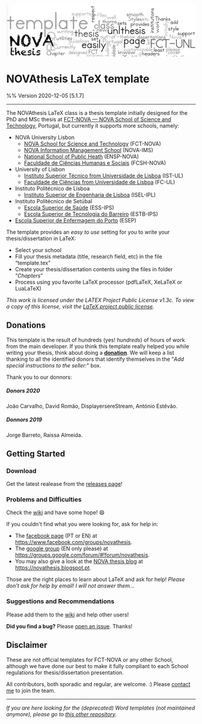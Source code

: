 ![NOVAthesis logo](NOVAthesisFiles/Images/novathesis_cover_image.jpg)

# NOVAthesis LaTeX template
%% Version 2020-12-05 [5.1.7]

--------

The NOVAthesis LaTeX class is a thesis template initially designed for the PhD and MSc thesis at [FCT-NOVA — NOVA School of Science and Technology](http://www.fct.unl.pt), Portugal, but currently it supports more schools, namely:
* NOVA University Lisbon
    * [NOVA School for Science and Technology](https://www.fct.unl.pt) (FCT-NOVA)
    * [NOVA Information Management School](https://www.novaims.unl.pt) (NOVA-IMS)
    * [National School of Public Heath](https://www.ensp.unl.pt) (ENSP-NOVA)
    * [Faculdade de Ciências Humanas e Sociais](https://www.fcsh.unl.pt) (FCSH-NOVA)
* University of Lisbon
    * [Instituto Superior Técnico from Universidade de Lisboa](https://tecnico.ulisboa.pt) (IST-UL)
    * [Faculdade de Ciências from  Universidade de Lisboa](https://ciencias.ulisboa.pt) (FC-UL)
* Instituto Politécnico de Lisboa
    * [Instituto Superior de Engenharia de Lisboa](https://www.isel.pt) (ISEL-IPL)
* Instituto Politécnico de Setúbal
    * [Escola Superior de Saúde](https://www.ess.ips.pt) (ESS-IPS)
    * [Escola Superior de Tecnologia do Barreiro](https://www.estbarreiro.ips.pt) (ESTB-IPS)
* [Escola Superior de Enfermagem do Porto](https://www.esenf.pt/pt/) (ESEP)

The template provides an _easy to use_ setting for you to write your thesis/dissertation in LaTeX:
*  Select your school
* Fill your thesis metadata (title, research field, etc) in the file “template.tex”
* Create your thesis/dissertation contents using the files in folder “_Chapters_”
* Process using you favorite LaTeX processor (pdfLaTeX, XeLaTeX or LuaLaTeX)

*This work is licensed under the LATEX Project Public License v1.3c. To view a copy of this license, visit the [LaTeX project public license](https://www.latex-project.org/lppl/lppl-1-3c/).*

## Donations

This template is the result of hundreds (yes! *hundreds*) of hours of work from the main developer.  If you think this template really helped you while writing your thesis, think about doing a [**donation**](https://paypal.me/novathesis). We will keep a list thanking to all the identified donors that identify themselves in the “*Add special instructions to the seller:*” box.

Thank you to our donnors:

##### Donors 2020
João Carvalho, David Romão, DisplayersereStream, António Estêvão.

##### Donnors 2019
Jorge Barreto, Raissa Almeida.

## Getting Started

### Download

Get the latest realease from the [releases page](https://github.com/joaomlourenco/novathesis/releases)!

### Problems and Difficulties

Check the [wiki](https://github.com/joaomlourenco/novathesis/wiki) and have some hope! :smile:

If you couldn't find what you were looking for, ask for help in:

* The [facebook page](https://www.facebook.com/groups/novathesis/) (PT or EN) at https://www.facebook.com/groups/novathesis.
* The [google group](https://groups.google.com/forum/#!forum/novathesis) (EN only please) at https://groups.google.com/forum/#!forum/novathesis.
* You may also give a look at the [NOVA thesis blog](https://novathesis.blogspot.pt) at https://novathesis.blogspot.pt.

Those are the right places to learn about LaTeX and ask for help!  *Please don't ask for help by email! I will not answer them…*

### Suggestions and Recommendations

Please add them to the [wiki](https://github.com/joaomlourenco/novathesis/wiki) and help other users!

**Did you find a bug?**  Please [open an issue](https://github.com/joaomlourenco/novathesis/issues). Thanks!

## Disclaimer

These are not official templates for FCT-NOVA or any other School, although we have done our best to make it fully compliant to each School regulations for thesis/dissertation presentation.

All contributors, both sporadic and regular, are welcome. :) Please [contact me](http://docentes.fct.unl.pt/joao-lourenco) to join the team.

--------

*If you are here looking for the (deprecated) Word templates (not maintained anymore), please go to [this other repository](https://github.com/joaomlourenco/novathesis_word).*
